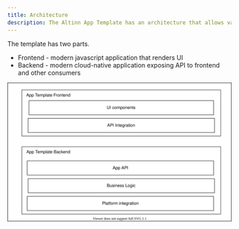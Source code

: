 ```yaml
---
title: Architecture
description: The Altinn App Template has an architecture that allows various frameworks and technologies to realize it.
---
```


The template has two parts.

- Frontend - modern javascript application that renders UI
- Backend - modern cloud-native application exposing API to frontend and other consumers

![App architecture](architecture.app.drawio.svg "App architecture")